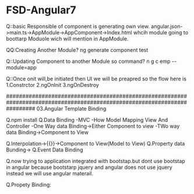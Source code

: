 # FSD-Angular7
Q::basic Responsible of component is generating own view.
angular.json->main.ts->AppModule->AppComponent->Index.html
whcih module going to boottarp Moduole wich will mention in AppModule.


QQ:Creating Another Module?
ng generate component test


Q::Updating Component to another Module so command?
n g c emp --module=app

Q::Once onit will,be initiated then UI we will be preapred so the flow here is 1.Constrctor
									       2.ngOnInit
									       3.ngOnDestroy

#########################################################################################################################
03.Angular Template Binding

Q.npm install
Q.Data Binding
      -MVC
      -How Model Mapping View And Controller
      -One Way data Binding->Either Component to view
      -TWo way data Binding->Component to View
      
Q.Interpolation->{{}}->Component to View(Model to View)
Q.Property data Bunding->
Q.Event Data Binding

Q.now trying to application integrated with bootstap.but dont use bootstap in angular because bootstarp jquery and angular does not use 
jquery instead we will use angular materail.

Q.Propety Binding:
      
